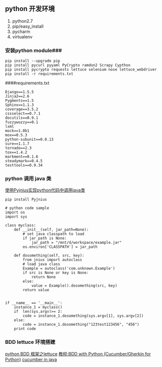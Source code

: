 ## python 开发环境 ##
1. python2.7
2. pip/easy_install
3. pycharm
4. virtualenv 

### 安装python module###
```
pip install --upgrade pip
pip install pycurl pyyaml PyCrypto ramdon2 Scrapy Cypthon
pip install pycrypto requests lettuce selenium nose lettuce_webdriver
pip install -r requirements.txt
```
####requirements.txt
```
Django==1.5.5
Jinja2==2.6
Pygments==1.5
Sphinx==1.1.3
coverage==3.5.2
cssselect==0.7.1
docutils==0.9.1
fuzzywuzzy==0.1
lxml
mock==1.0b1
mox==0.5.3
python-subunit==0.0.13
sure==1.1.7
tornado==2.3
tox==1.4.2
markment==0.1.6
steadymark==0.4.5
testtools==0.9.34
```

### python 调用 java 类 ###
[使用Pyjnius实现python代码中调用java类](https://github.com/liyi193328/stockAnalysis/wiki/%E4%BD%BF%E7%94%A8Pyjnius%E5%AE%9E%E7%8E%B0python%E4%BB%A3%E7%A0%81%E4%B8%AD%E8%B0%83%E7%94%A8java%E7%B1%BB)
```
pip install Pyjnius

# python code sample
import os
import sys

class myclass:
    def __init__(self, jar_path=None):
        # set java classpath to load 
        if jar_path is None:
            jar_path = "/mnt/d/workspace/example.jar"  
        os.environ['CLASSPATH'] = jar_path

    def dosomething(self, src, key):
        from jnius import autoclass
        # load java class  
        Example = autoclass('com.unknown.Example')
        if src is None or key is None:
            return None
        else:
            value = Example().dosomething(src, key)
        return value


if __name__ == '__main__':
    instance_1 = myclass()
    if  len(sys.argv)>= 2:
        code = instance_1.dosomething(sys.argv[1], sys.argv[2])
    else:
        code = instance_1.dosomething("123test123456", "456")
    print code
```

### BDD lettuce 环境搭建 ###
[python BDD 框架之lettuce](http://www.cnblogs.com/fnng/p/3415609.html)
[教程:BDD with Python (Cucumber/Gherkin for Python)](https://www.udemy.com/bdd-testing-with-python/)
[cucumber in java](http://blog.csdn.net/henni_719/article/details/53608144)